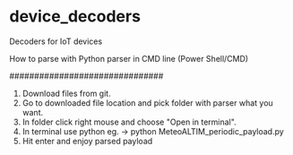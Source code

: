 # device_decoders
Decoders for IoT devices

How to parse with Python parser in CMD line (Power Shell/CMD)

###############################
1. Download files from git.
2. Go to downloaded file location and pick folder with parser what you want.
3. In folder click right mouse and choose "Open in terminal".
4. In terminal use python eg. -> python MeteoALTIM_periodic_payload.py <your raw payload>
5. Hit enter and enjoy parsed payload
